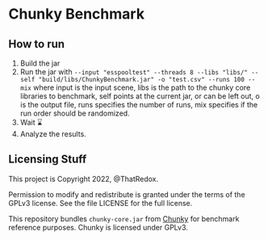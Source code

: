 # Chunky Benchmark

## How to run
1. Build the jar
2. Run the jar with `--input "esspooltest" --threads 8 --libs "libs/" --self "build/libs/ChunkyBenchmark.jar" -o "test.csv" --runs 100 --mix`
where input is the input scene, libs is the path to the chunky core libraries to benchmark, self points at the current jar, or can be left out, o is the output file, runs specifies the number of runs, mix specifies if the run order should be randomized.
3. Wait ⌛
4. Analyze the results.

## Licensing Stuff
This project is Copyright 2022, @ThatRedox.

Permission to modify and redistribute is granted under the terms of the GPLv3 license. See the file LICENSE for the full license.

This repository bundles `chunky-core.jar` from [Chunky](https://github.com/chunky-dev/chunky) for benchmark reference purposes. Chunky is licensed under GPLv3.
